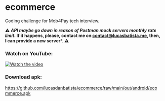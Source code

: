 # ecommerce

Coding challenge for Mob4Pay tech interview.

⚠️ ***API maybe go down in reason of Postman mock servers monthly rate limit*. If it happens, please,
contact me on [contact@lucasbatista.me](mailto:contact@lucasbatista.me), then, I can provide a new
server***. ⚠️

### Watch on YouTube:

[![Watch the video](https://img.youtube.com/vi/Ky_gogzt_t8/maxresdefault.jpg)](https://youtu.be/Ky_gogzt_t8)


### Download apk:

https://github.com/lucasdanbatista/ecommerce/raw/main/out/android/ecommerce.apk
